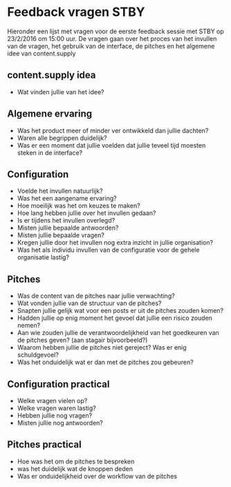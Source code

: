 # Feedback vragen STBY
Hieronder een lijst met vragen voor de eerste feedback sessie met STBY op 23/2/2016 om 15:00 uur.
De vragen gaan over het proces van het invullen van de vragen, het gebruik van de interface, de pitches en het algemene idee van content.supply

## content.supply idea
* Wat vinden jullie van het idee?

## Algemene ervaring
* Was het product meer of minder ver ontwikkeld dan jullie dachten?
* Waren alle begrippen duidelijk?
* Was er een moment dat jullie voelden dat jullie teveel tijd moesten steken in de interface?

## Configuration
* Voelde het invullen natuurlijk?
* Was het een aangename ervaring?
* Hoe moeilijk was het om keuzes te maken?
* Hoe lang hebben jullie over het invullen gedaan?
* Is er tijdens het invullen overlegd?
* Misten jullie bepaalde antwoorden?
* Misten jullie bepaalde vragen?
* Kregen jullie door het invullen nog extra inzicht in jullie organisation?
* Was het als individu invullen van de configuratie voor de gehele organisatie lastig?

## Pitches
* Was de content van de pitches naar jullie verwachting?
* Wat vonden jullie van de structuur van de pitches?
* Snapten jullie gelijk wat voor een posts er uit de pitches zouden komen?
* Hadden jullie op enig moment het gevoel dat jullie een risico zouden nemen?
* Aan wie zouden jullie de verantwoordelijkheid van het goedkeuren van de pitches geven? (aan stagair bijvoorbeeld?)
* Waarom hebben jullie de pitches niet gereject? Was er enig schuldgevoel? 
* Was het onduidelijk wat er dan met de pitches zou gebeuren?

## Configuration practical
* Welke vragen vielen op?
* Welke vragen waren lastig?
* Hebben jullie nog vragen?
* Misten jullie nog antwoorden?

## Pitches practical
* Hoe was het om de pitches te bespreken
* was het duidelijk wat de knoppen deden
* Was er onduidelijkheid over de workflow van de pitches

